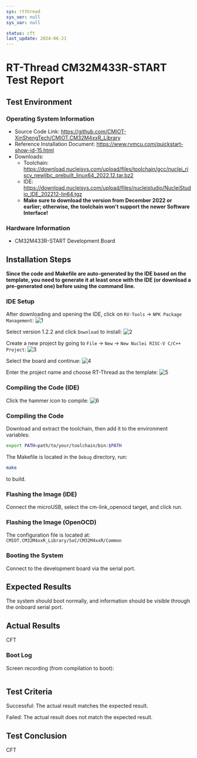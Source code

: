 ```yaml
---
sys: rtthread
sys_ver: null
sys_var: null

status: cft
last_update: 2024-06-21
---
```


# RT-Thread CM32M433R-START Test Report

## Test Environment

### Operating System Information

- Source Code Link: https://github.com/CMIOT-XinShengTech/CMIOT.CM32M4xxR_Library
- Reference Installation Document: https://www.rvmcu.com/quickstart-show-id-15.html
- Downloads:
    - Toolchain: https://download.nucleisys.com/upload/files/toolchain/gcc/nuclei_riscv_newlibc_prebuilt_linux64_2022.12.tar.bz2
    - IDE: https://download.nucleisys.com/upload/files/nucleistudio/NucleiStudio_IDE_202212-lin64.tgz
    - **Make sure to download the version from December 2022 or earlier; otherwise, the toolchain won't support the newer Software Interface!**

### Hardware Information

- CM32M433R-START Development Board

## Installation Steps

**Since the code and Makefile are auto-generated by the IDE based on the template, you need to generate it at least once with the IDE (or download a pre-generated one) before using the command line.**

### IDE Setup

After downloading and opening the IDE, click on `RV-Tools` -> `NPK Package Management`:
![1](image.png)

Select version 1.2.2 and click `Download` to install:
![2](image-1.png)

Create a new project by going to `File` -> `New` -> `New Nuclei RISC-V C/C++ Project`:
![3](image-2.png)

Select the board and continue:
![4](image-3.png)

Enter the project name and choose RT-Thread as the template:
![5](image-4.png)

### Compiling the Code (IDE)

Click the hammer icon to compile:
![6](image-5.png)

### Compiling the Code

Download and extract the toolchain, then add it to the environment variables:
```bash
export PATH=path/to/your/toolchain/bin:$PATH
```

The Makefile is located in the `Debug` directory, run:
```bash
make
```

to build.

### Flashing the Image (IDE)

Connect the microUSB, select the cm-link_openocd target, and click run.

### Flashing the Image (OpenOCD)

The configuration file is located at: `CMIOT.CM32M4xxR_Library/SoC/CM32M4xxR/Common`

### Booting the System

Connect to the development board via the serial port.

## Expected Results

The system should boot normally, and information should be visible through the onboard serial port.

## Actual Results

CFT

### Boot Log

Screen recording (from compilation to boot):

```log
```

## Test Criteria

Successful: The actual result matches the expected result.

Failed: The actual result does not match the expected result.

## Test Conclusion

CFT
